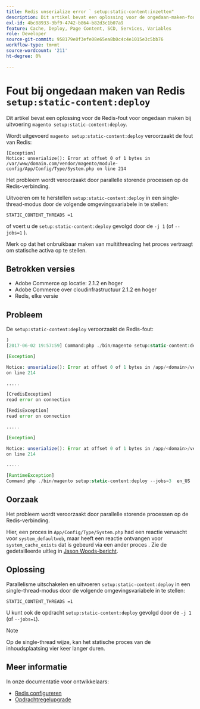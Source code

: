 ```yaml
---
title: Redis unserialize error ` setup:static-content:inzetten"
description: Dit artikel bevat een oplossing voor de ongedaan-maken-fout van Redis bij het uitvoeren van de setup van "magento":static-content:inzetten".
exl-id: 4bc88933-3bf9-4742-b864-b82d3c1b07a9
feature: Cache, Deploy, Page Content, SCD, Services, Variables
role: Developer
source-git-commit: 958179e0f3efe08e65ea8b0c4c4e1015e3c5bb76
workflow-type: tm+mt
source-wordcount: '211'
ht-degree: 0%

---
```


# Fout bij ongedaan maken van Redis `setup:static-content:deploy`

Dit artikel bevat een oplossing voor de Redis-fout voor ongedaan maken bij uitvoering `magento setup:static-content:deploy`.

Wordt uitgevoerd `magento setup:static-content:deploy` veroorzaakt de fout van Redis:

```
[Exception]
Notice: unserialize(): Error at offset 0 of 1 bytes in
/var/www/domain.com/vendor/magento/module-config/App/Config/Type/System.php on line 214
```

Het probleem wordt veroorzaakt door parallelle storende processen op de Redis-verbinding.

Uitvoeren om te herstellen `setup:static-content:deploy` in een single-thread-modus door de volgende omgevingsvariabele in te stellen:

```
STATIC_CONTENT_THREADS =1
```

of voert u de `setup:static-content:deploy` gevolgd door de `-j 1` (of `--jobs=1` ).

Merk op dat het onbruikbaar maken van multithreading het proces vertraagt om statische activa op te stellen.

## Betrokken versies

* Adobe Commerce op locatie: 2.1.2 en hoger
* Adobe Commerce over cloudinfrastructuur 2.1.2 en hoger
* Redis, elke versie

## Probleem

De `setup:static-content:deploy` veroorzaakt de Redis-fout:

```php
)
[2017-06-02 19:57:59] Command:php ./bin/magento setup:static-content:deploy --jobs=3  en_US

[Exception]

Notice: unserialize(): Error at offset 0 of 1 bytes in /app/<domain>/vendor/magento/module-config/App/Config/Type/System.php
on line 214

.....

[CredisException]
read error on connection

[RedisException]
read error on connection

.....

[Exception]

Notice: unserialize(): Error at offset 0 of 1 bytes in /app/<domain>/vendor/magento/module-config/App/Config/Type/System.php
on line 214

.....

[RuntimeException]
Command php ./bin/magento setup:static-content:deploy --jobs=3  en_US  returned code 3
```

## Oorzaak

Het probleem wordt veroorzaakt door parallelle storende processen op de Redis-verbinding.

Hier, een proces in `App/Config/Type/System.php` had een reactie verwacht voor `system_defaultweb`, maar heeft een reactie ontvangen voor `system_cache_exists` dat is gebeurd via een ander proces . Zie de gedetailleerde uitleg in [Jason Woods-bericht](https://github.com/magento/magento2/issues/9287#issuecomment-302362283).

## Oplossing

Parallelisme uitschakelen en uitvoeren `setup:static-content:deploy` in een single-thread-modus door de volgende omgevingsvariabele in te stellen:

```
STATIC_CONTENT_THREADS =1
```

U kunt ook de opdracht `setup:static-content:deploy` gevolgd door de `-j 1` (of `--jobs=1`).

>[!NOTE]
>
>Op de single-thread wijze, kan het statische proces van de inhoudsplaatsing vier keer langer duren.

## Meer informatie

In onze documentatie voor ontwikkelaars:

* [Redis configureren](https://experienceleague.adobe.com/docs/commerce-operations/configuration-guide/cache/redis/config-redis.html)
* [Opdrachtregelupgrade](https://experienceleague.adobe.com/docs/commerce-operations/upgrade-guide/implementation/perform-upgrade.html)
